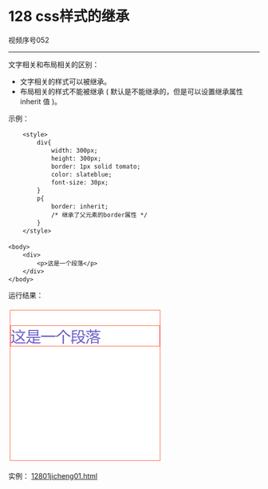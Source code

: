 # 128 css样式的继承

视频序号052

***

文字相关和布局相关的区别：

* 文字相关的样式可以被继承。
* 布局相关的样式不能被继承 ( 默认是不能继承的，但是可以设置继承属性 inherit 值 )。

示例：

```
    <style>
        div{
            width: 300px;
            height: 300px;
            border: 1px solid tomato;
            color: slateblue;
            font-size: 30px;
        }
        p{
            border: inherit;
            /* 继承了父元素的border属性 */
        }
    </style>

<body>
    <div>
        <p>这是一个段落</p>
    </div>
</body>
```

运行结果：

![1280101](img/1280101.png)

实例：  [12801jicheng01.html](12801jicheng01.html) 


